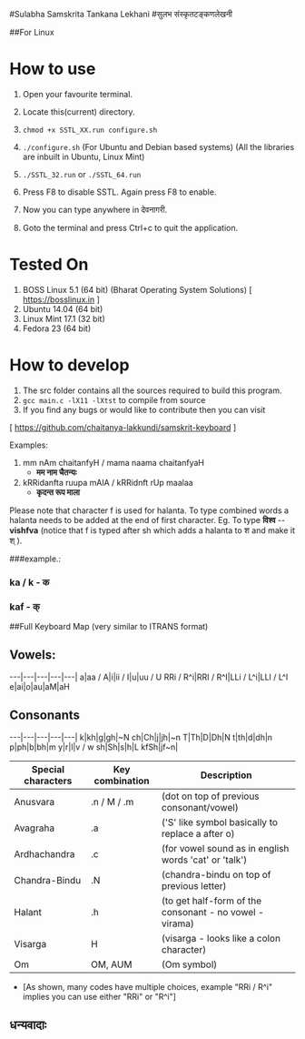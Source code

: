 #Sulabha Samskrita Tankana Lekhani
#सुलभ संस्कृतटङ्कणलेखनी

##For Linux

How to use
==========

1. Open your favourite terminal.
2. Locate this(current) directory.
3.	  `chmod +x SSTL_XX.run configure.sh`
4.	 `./configure.sh`   (For Ubuntu and Debian based systems)
(All the libraries are inbuilt in Ubuntu, Linux Mint)

5. 	 `./SSTL_32.run` or `./SSTL_64.run`
6. Press F8 to disable SSTL. Again press F8 to enable.
7. Now you can type anywhere in देवनागरी.
8. Goto the terminal and press Ctrl+c to quit the application.

Tested On
========

1. BOSS Linux 5.1  (64 bit)  (Bharat Operating System Solutions) [ https://bosslinux.in ]
2. Ubuntu 14.04    (64 bit)
3. Linux Mint 17.1 (32 bit)
4. Fedora 23       (64 bit)

How to develop
=============

1. The src folder contains all the sources required to build this program.
2. 	`gcc main.c -lX11 -lXtst`		to compile from source
3. If you find any bugs or would like to contribute then you can visit
	
 [ https://github.com/chaitanya-lakkundi/samskrit-keyboard ]

Examples:

1. mm nAm chaitanfyH / mama naama chaitanfyaH
    * __मम नाम चैतन्यः__
2. kRRidanfta ruupa mAlA / kRRidnft rUp maalaa
    * __कृदन्त रूप माला__

Please note that character f is used for halanta. To type combined words a halanta needs to be added at the end of first character.
Eg. To type **विश्व**   --   **vishfva**		(notice that f is typed after sh which adds a halanta to श and make it श् ).

###example.:
###  ka / k - क
###  kaf - क्

##Full Keyboard Map (very similar to ITRANS format)

Vowels:
---------

 ---|---|---|---|---|
a|aa / A|i|ii / I|u|uu / U 
RRi / R^i|RRI / R^I|LLi / L^i|LLI / L^I
e|ai|o|au|aM|aH

Consonants
--------------

---|---|---|---|---|
k|kh|g|gh|~N
ch|Ch|j|jh|~n
T|Th|D|Dh|N
t|th|d|dh|n
p|ph|b|bh|m
y|r|l|v / w
sh|Sh|s|h|L
kfSh|jf~n|

Special characters | Key combination | Description
------------------ | --------------- | -----------
Anusvara        |.n / M / .m|(dot on top of previous consonant/vowel)
Avagraha        |.a         |('S' like symbol basically to replace a after o)
Ardhachandra    |.c         |(for vowel sound as in english words 'cat' or 'talk')
Chandra-Bindu   |.N         |(chandra-bindu on top of previous letter)
Halant          |.h         |(to get half-form of the consonant - no vowel - virama)
Visarga         |H          |(visarga - looks like a colon character)
Om              |OM, AUM    |(Om symbol)


* [As shown, many codes have multiple choices, example "RRi / R^i" implies you
 can use either "RRi" or "R^i"]
 
## **धन्यवादाः**
